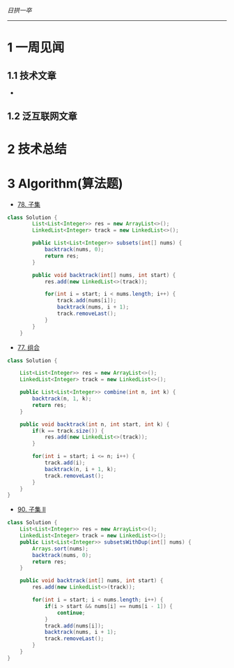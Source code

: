 
*日拱一卒*

_________________

# 1 一周见闻

## 1.1 技术文章
+

## 1.2 泛互联网文章



# 2 技术总结



# 3 Algorithm(算法题)
+ [78. 子集](https://leetcode.cn/problems/subsets/description/)

```java
class Solution {
        List<List<Integer>> res = new ArrayList<>();
        LinkedList<Integer> track = new LinkedList<>();

        public List<List<Integer>> subsets(int[] nums) {
            backtrack(nums, 0);
            return res;
        }

        public void backtrack(int[] nums, int start) {
            res.add(new LinkedList<>(track));

            for(int i = start; i < nums.length; i++) {
                track.add(nums[i]);
                backtrack(nums, i + 1);
                track.removeLast();
            }
        }
    }
```


+ [77. 组合](https://leetcode.cn/problems/combinations/description/)
```java
class Solution {

    List<List<Integer>> res = new ArrayList<>();
    LinkedList<Integer> track = new LinkedList<>();

    public List<List<Integer>> combine(int n, int k) {
        backtrack(n, 1, k);
        return res;
    }

    public void backtrack(int n, int start, int k) {
        if(k == track.size()) {
            res.add(new LinkedList<>(track));
        }

        for(int i = start; i <= n; i++) {
            track.add(i);
            backtrack(n, i + 1, k);
            track.removeLast();
        }
    }
}
```

+ [90. 子集 II](https://leetcode.cn/problems/subsets-ii/description/)
```java
class Solution {
    List<List<Integer>> res = new ArrayList<>();
    LinkedList<Integer> track = new LinkedList<>();
    public List<List<Integer>> subsetsWithDup(int[] nums) {
        Arrays.sort(nums);
        backtrack(nums, 0);
        return res;
    }

    public void backtrack(int[] nums, int start) {
        res.add(new LinkedList<>(track));

        for(int i = start; i < nums.length; i++) {
            if(i > start && nums[i] == nums[i - 1]) {
                continue;
            }
            track.add(nums[i]);
            backtrack(nums, i + 1);
            track.removeLast();
        }
    }
}
```






















